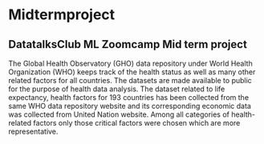 # Midtermproject
## DatatalksClub ML Zoomcamp Mid term project
The Global Health Observatory (GHO) data repository under World Health Organization (WHO) keeps track of the health status as well as many other related factors for all countries. The datasets are made available to public for the purpose of health data analysis. The dataset related to life expectancy, health factors for 193 countries has been collected from the same WHO data repository website and its corresponding economic data was collected from United Nation website. Among all categories of health-related factors only those critical factors were chosen which are more representative.
